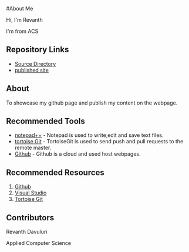 #About Me

Hi, I'm Revanth

I'm from ACS
## Repository Links
- [Source Directory](https://github.com/davulurirevanth/aboutme/)
- [published site](https://davulurirevanth.github.io/aboutme/)


## About

To showcase my github page and publish my content on the webpage.

## Recommended Tools

- [notepad++](https://notepad-plus-plus.org/download/) - Notepad is used to write,edit and save text files.
- [tortoise Git](https://tortoisegit.org/download/) - TortoiseGit is used to send push and pull requests to the remote master.
- [Github](https://desktop.github.com/) - Github is a cloud and used host webpages.

## Recommended Resources

1. [Github](https://github.com/resource-watch)
1. [Visual Studio](https://docs.microsoft.com/en-us/cpp/windows/resource-files-visual-studio)
1. [Tortoise Git](https://tortoisegit.org/docs/tortoisegit/tgit-intro-features.html)

## Contributors

Revanth Davuluri

Applied Computer Science

